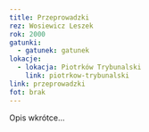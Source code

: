 ```yaml
---
title: Przeprowadzki
rez: Wosiewicz Leszek
rok: 2000
gatunki: 
  - gatunek: gatunek
lokacje:
  - lokacja: Piotrków Trybunalski
    link: piotrkow-trybunalski
link: przeprowadzki
fot: brak
---
```

Opis wkrótce…